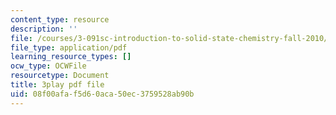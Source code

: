 ```yaml
---
content_type: resource
description: ''
file: /courses/3-091sc-introduction-to-solid-state-chemistry-fall-2010/08f00afaf5d60aca50ec3759528ab90b_up3zP2z81SE.pdf
file_type: application/pdf
learning_resource_types: []
ocw_type: OCWFile
resourcetype: Document
title: 3play pdf file
uid: 08f00afa-f5d6-0aca-50ec-3759528ab90b
---
```

